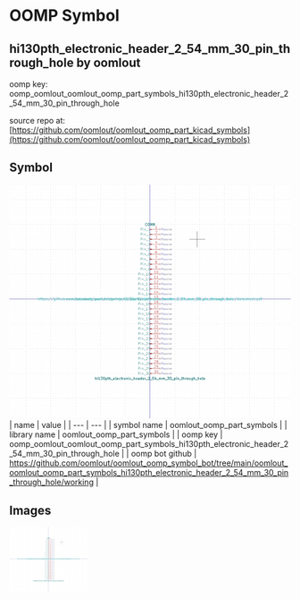 # OOMP Symbol  
## hi130pth_electronic_header_2_54_mm_30_pin_through_hole  by oomlout  
  
oomp key: oomp_oomlout_oomlout_oomp_part_symbols_hi130pth_electronic_header_2_54_mm_30_pin_through_hole  
  
source repo at: [https://github.com/oomlout/oomlout_oomp_part_kicad_symbols](https://github.com/oomlout/oomlout_oomp_part_kicad_symbols)  
## Symbol  
  
[![working.png](working_600.png)](working.png)  
| name | value | 
| --- | --- | 
| symbol name | oomlout_oomp_part_symbols | 
| library name | oomlout_oomp_part_symbols | 
| oomp key | oomp_oomlout_oomlout_oomp_part_symbols_hi130pth_electronic_header_2_54_mm_30_pin_through_hole | 
| oomp bot github | https://github.com/oomlout/oomlout_oomp_symbol_bot/tree/main/oomlout_oomlout_oomp_part_symbols_hi130pth_electronic_header_2_54_mm_30_pin_through_hole/working | 
## Images  
  
[![working.png](working_140.png)](working.png)  

